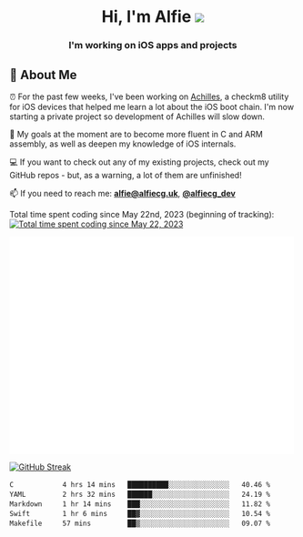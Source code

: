 <h1 align="center">Hi, I'm Alfie <img src="https://raw.githubusercontent.com/MartinHeinz/MartinHeinz/master/wave.gif" width="30px"></h1>
<h3 align="center">I'm working on iOS apps and projects</h3>


## 📖 About Me

⏰ For the past few weeks, I've been working on [Achilles](https://github.com/alfiecg24/Achilles), a checkm8 utility for iOS devices that helped me learn a lot about the iOS boot chain. I'm now starting a private project so development of Achilles will slow down.

🎯 My goals at the moment are to become more fluent in C and ARM assembly, as well as deepen my knowledge of iOS internals.

💻 If you want to check out any of my existing projects, check out my GitHub repos - but, as a warning, a lot of them are unfinished!

📫 If you need to reach me: **alfie@alfiecg.uk**, **[@alfiecg_dev](https://twitter.com/alfiecg_dev)**

Total time spent coding since May 22nd, 2023 (beginning of tracking): [![Total time spent coding since May 22, 2023](https://wakatime.com/badge/user/61592169-b9cf-4af8-b6fa-8ac7d4369b01.svg)](https://wakatime.com/@61592169-b9cf-4af8-b6fa-8ac7d4369b01)


<img align="center" src="/github-metrics.svg" alt="Metrics" width="500">

[![GitHub Streak](https://streak-stats.demolab.com/?user=alfiecg24)](https://git.io/streak-stats)

<!--START_SECTION:waka-->

```txt
C            4 hrs 14 mins   ██████████░░░░░░░░░░░░░░░   40.46 %
YAML         2 hrs 32 mins   ██████░░░░░░░░░░░░░░░░░░░   24.19 %
Markdown     1 hr 14 mins    ███░░░░░░░░░░░░░░░░░░░░░░   11.82 %
Swift        1 hr 6 mins     ██▓░░░░░░░░░░░░░░░░░░░░░░   10.54 %
Makefile     57 mins         ██▒░░░░░░░░░░░░░░░░░░░░░░   09.07 %
```

<!--END_SECTION:waka-->
